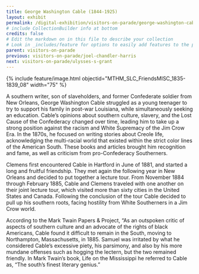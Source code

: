 ```yaml
---
title: George Washington Cable (1844-1925)
layout: exhibit
permalink: /digital-exhibition/visitors-on-parade/george-washington-cable.html
# include CollectionBuilder info at bottom
credits: false
# Edit the markdown on in this file to describe your collection
# Look in _includes/feature for options to easily add features to the page
parent: visitors-on-parade
previous: visitors-on-parade/joel-chandler-harris
next: visitors-on-parade/ulysses-s-grant
---
```

{% include feature/image.html objectid="MTHM_SLC_FriendsMISC_1835-1839_08" width="75" %}

A southern writer, son of slaveholders, and former Confederate soldier from New Orleans, George Washington Cable struggled as a young teenager to try to support his family in post-war Louisiana, while simultaneously seeking an  education.  Cable’s opinions about southern culture, slavery, and the Lost Cause of the Confederacy changed over time, leading him to take up a strong position against the racism and White Supremacy of the Jim Crow Era. In the 1870s, he focused on writing stories about Creole life, acknowledging the multi-racial world that existed within the strict color lines of the American South. These books and articles brought him recognition and fame, as well as criticism from pro-Confederacy Southerners.

Clemens first encountered Cable in Hartford in June of 1881, and started a long and fruitful friendship. They met again the following year in New Orleans and decided to put together a lecture tour. From November 1884 through February 1885, Cable and Clemens traveled with one another on their joint lecture tour, which visited more than sixty cities in the United States and Canada. Following the conclusion of the tour Cable decided to pull up his southern roots, facing hostility from White Southerners in a Jim Crow world. 

According to the Mark Twain Papers & Project, “As an outspoken critic of aspects of southern culture and an advocate of the rights of black Americans, Cable found it difficult to remain in the South, moving to Northampton, Massachusetts, in 1885. Samuel was irritated by what he considered Cable’s excessive piety, his parsimony, and also by his more mundane offenses such as hogging the lectern, but the two remained friendly. In Mark Twain’s book, Life on the Mississippi he referred to Cable as, “The south’s finest literary genius.” 

